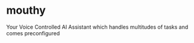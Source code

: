 # mouthy
Your Voice Controlled AI Assistant which handles multitudes of tasks and comes preconfigured
